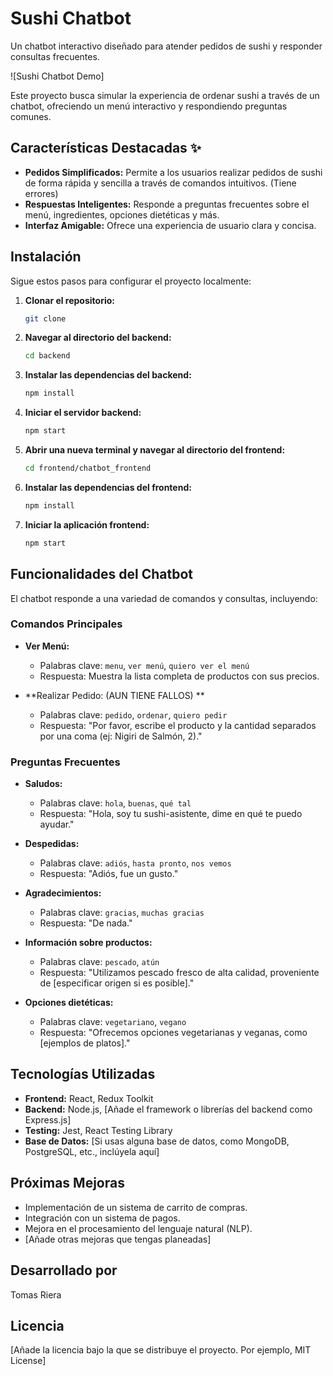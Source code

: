 # Sushi Chatbot 

Un chatbot interactivo diseñado para atender pedidos de sushi y responder consultas frecuentes.

![Sushi Chatbot Demo]

Este proyecto busca simular la experiencia de ordenar sushi a través de un chatbot, ofreciendo un menú interactivo y respondiendo preguntas comunes.

## Características Destacadas ✨

*   **Pedidos Simplificados:** Permite a los usuarios realizar pedidos de sushi de forma rápida y sencilla a través de comandos intuitivos. (Tiene errores)
*   **Respuestas Inteligentes:** Responde a preguntas frecuentes sobre el menú, ingredientes, opciones dietéticas y más.
*   **Interfaz Amigable:** Ofrece una experiencia de usuario clara y concisa.

## Instalación 

Sigue estos pasos para configurar el proyecto localmente:

1.  **Clonar el repositorio:**

    ```bash
    git clone
    ```

2.  **Navegar al directorio del backend:**

    ```bash
    cd backend
    ```

3.  **Instalar las dependencias del backend:**

    ```bash
    npm install
    ```

4.  **Iniciar el servidor backend:**

    ```bash
    npm start
    ```

5.  **Abrir una nueva terminal y navegar al directorio del frontend:**

    ```bash
    cd frontend/chatbot_frontend
    ```

6.  **Instalar las dependencias del frontend:**

    ```bash
    npm install
    ```

7.  **Iniciar la aplicación frontend:**

    ```bash
    npm start
    ```

## Funcionalidades del Chatbot 

El chatbot responde a una variedad de comandos y consultas, incluyendo:

### Comandos Principales

*   **Ver Menú:**
    *   Palabras clave: `menu`, `ver menú`, `quiero ver el menú`
    *   Respuesta: Muestra la lista completa de productos con sus precios.

*   **Realizar Pedido: (AUN TIENE FALLOS) **
    *   Palabras clave: `pedido`, `ordenar`, `quiero pedir`
    *   Respuesta: "Por favor, escribe el producto y la cantidad separados por una coma (ej: Nigiri de Salmón, 2)."

### Preguntas Frecuentes

*   **Saludos:**
    *   Palabras clave: `hola`, `buenas`, `qué tal`
    *   Respuesta: "Hola, soy tu sushi-asistente, dime en qué te puedo ayudar."

*   **Despedidas:**
    *   Palabras clave: `adiós`, `hasta pronto`, `nos vemos`
    *   Respuesta: "Adiós, fue un gusto."

*   **Agradecimientos:**
    *   Palabras clave: `gracias`, `muchas gracias`
    *   Respuesta: "De nada."

*   **Información sobre productos:**
    *   Palabras clave: `pescado`, `atún`
    *   Respuesta: "Utilizamos pescado fresco de alta calidad, proveniente de [especificar origen si es posible]."

*   **Opciones dietéticas:**
    *   Palabras clave: `vegetariano`, `vegano`
    *   Respuesta: "Ofrecemos opciones vegetarianas y veganas, como [ejemplos de platos]."

## Tecnologías Utilizadas 

*   **Frontend:** React, Redux Toolkit
*   **Backend:** Node.js, [Añade el framework o librerías del backend como Express.js]
*   **Testing:** Jest, React Testing Library
*   **Base de Datos:** [Si usas alguna base de datos, como MongoDB, PostgreSQL, etc., inclúyela aquí]

## Próximas Mejoras 

*   Implementación de un sistema de carrito de compras.
*   Integración con un sistema de pagos.
*   Mejora en el procesamiento del lenguaje natural (NLP).
*   [Añade otras mejoras que tengas planeadas]

## Desarrollado por ‍

Tomas Riera

## Licencia 

[Añade la licencia bajo la que se distribuye el proyecto. Por ejemplo, MIT License]
